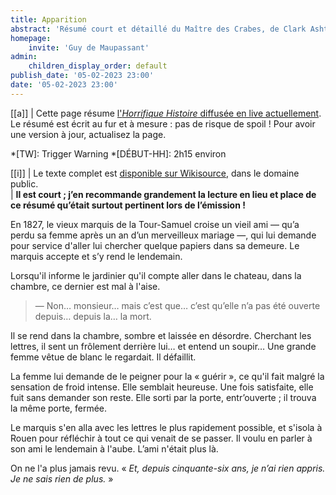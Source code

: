 ```yaml
---
title: Apparition
abstract: 'Résumé court et détaillé du Maître des Crabes, de Clark Ashton Smith !'
homepage:
    invite: 'Guy de Maupassant'
admin:
    children_display_order: default
publish_date: '05-02-2023 23:00'
date: '05-02-2023 23:00'
---
```


[[a]]
| Cette page résume [l'_Horrifique Histoire_ diffusée en live actuellement](https://www.twitch.tv/vchabrette). Le résumé est écrit au fur et à mesure : pas de risque de spoil ! Pour avoir une version à jour, actualisez la page.

*[TW]: Trigger Warning
*[DÉBUT-HH]: 2h15 environ

[[i]]
| Le texte complet est [disponible sur Wikisource](https://fr.wikisource.org/wiki/Clair_de_lune_(recueil,_1884)/Apparition), dans le domaine public.  
| **Il est court ; j’en recommande grandement la lecture en lieu et place de ce résumé qu’était surtout pertinent lors de l’émission !**

En 1827, le vieux marquis de la Tour-Samuel croise un vieil ami — qu’a perdu sa femme après un an d’un merveilleux mariage —, qui lui demande pour service d'aller lui chercher quelque papiers dans sa demeure. Le marquis accepte et s’y rend le lendemain.

Lorsqu'il informe le jardinier qu'il compte aller dans le chateau, dans la chambre, ce dernier est mal à l'aise.

> — Non… monsieur… mais c’est que… c’est qu’elle n’a pas été ouverte depuis… depuis la… la mort.

Il se rend dans la chambre, sombre et laissée en désordre. Cherchant les lettres, il sent un frôlement derrière lui… et entend un soupir… Une grande femme vêtue de blanc le regardait. Il défaillit.

La femme lui demande de le peigner pour la « guérir », ce qu'il fait malgré la sensation de froid intense. Elle semblait heureuse. Une fois satisfaite, elle fuit sans demander son reste. Elle sorti par la porte, entr’ouverte ; il trouva la même porte, fermée.

Le marquis s'en alla avec les lettres le plus rapidement possible, et s'isola à Rouen pour réfléchir à tout ce qui venait de se passer. Il voulu en parler à son ami le lendemain à l'aube. L’ami n'était plus là.

On ne l'a plus jamais revu. « _Et, depuis cinquante-six ans, je n’ai rien appris. Je ne sais rien de plus._ » 